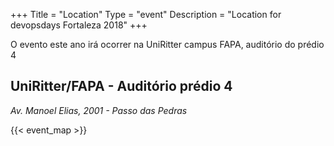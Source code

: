 +++
Title = "Location"
Type = "event"
Description = "Location for devopsdays Fortaleza 2018"
+++

O evento este ano irá ocorrer na UniRitter campus FAPA, auditório do prédio 4
## UniRitter/FAPA - Auditório prédio 4
*Av. Manoel Elias, 2001 - Passo das Pedras*

<!-- Uncomment this only if you have set the coordinates for your location in the config yaml. Get Latitude and Longitude of a Point: http://itouchmap.com/latlong.html -->
{{< event_map >}}
